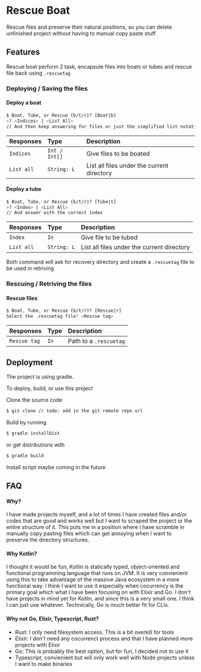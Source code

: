 
# Rescue Boat

Rescue files and preserve their natural positions, so you can delete unfinished project without having to manual copy paste stuff




## Features

Rescue boat perform 2 task, encapsule files into boats or tubes and rescue file back using `.rescuetag`

### Deploying / Saving the files

#### Deploy a boat

```bash
$ Boat, Tube, or Rescue (b/t/r)? [Boat|b]
>? <Indices> | <List All>
// And then keep answering for files or just the simplified list notation
```

| Responses | Type     | Description                |
| :-------- | :------- | :------------------------- |
| `Indices` | `Int / Int[]` | Give files to be boated |
| `List all`| `String: L`| List all files under the current directory |

#### Deploy a tube

```bash
$ Boat, Tube, or Rescue (b/t/r)? [Tube|t]
>? <Index> | <List All>
// And answer with the correct index
```

| Responses | Type     | Description                |
| :-------- | :------- | :------------------------- |
| `Index` | `In` | Give file to be tubed |
| `List all`| `String: L`| List all files under the current directory |


Both command will ask for recovery directory and create a `.rescuetag` file to 
be used in retriving

### Rescuing / Retriving the files

#### Rescue files

```bash
$ Boat, Tube, or Rescue (b/t/r)? [Rescue|r]
Select the .rescuetag file? <Rescue tag>
```

| Responses | Type     | Description                |
| :-------- | :------- | :------------------------- |
| `Rescue tag` | `In` | Path to a `.rescuetag` |

  
## Deployment

The project is using gradle.

To deploy, build, or use this project 

Clone the source code
```bash
$ git clone // todo: add in the git remote repo url
```
Build by running

```bash
$ gradle installDist
```

or get distributions with

```bash
$ gradle build
```

Install script maybe coming in the future

  
## FAQ

#### Why?

I have made projects myself, and a lot of times I have created files and/or codes that are good and works well but I want to scraped the project or the entire structure of it.
This puts me in a position where I have scramble in manually copy pasting files which can get annoying when I want to preserve the directory structures.


#### Why Kotlin?

I thought it would be fun, Kotlin is statically typed, object-oriented and functional programming language that runs on JVM. 
It is very convienient using this to take advantage of the massive Java ecosystem in a more functional way.
I think I want to use it especially when cocurrency is the primary goal which what I have been focusing on with Elixir and Go. 
I don't have projects in mind yet for Kotlin, and since this is a very small one. I think I can just use whatever. Technically, Go is much better fit for CLIs.

#### Why not Go, Elixir, Typescript, Rust?

- Rust: I only need filesystem access. This is a bit overkill for tools
- Elixir: I don't need any cocurrenct process and that I have planned more projects with Elixir
- Go: This is probably the best option, but for fun, I decided not to use it
- Typescript, convienient but will only work well with Node projects unless I want to make binaries

